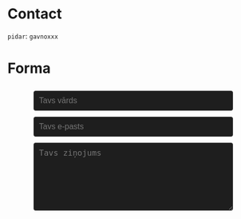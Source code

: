 # Contact
`pidar`: `gavnoxxx`

# Forma


<style>
  .contact-form {
    max-width: 400px;
    margin: 2em auto;
    display: flex;
    flex-direction: column;
    gap: 12px;
  }

  .contact-form input,
  .contact-form textarea {
    background: #1e1e1e;
    color: #fff;
    border: 1px solid #444;
    padding: 10px;
    font-size: 16px;
    border-radius: 4px;
    width: 100%;
    box-sizing: border-box;
  }

  .contact-form input:focus,
  .contact-form textarea:focus {
    outline: none;
    border-color: #6cf;
  }

  .contact-form button {
    background: #6cf;
    color: #000;
    border: none;
    padding: 10px;
    font-weight: bold;
    border-radius: 4px;
    cursor: pointer;
    transition: background 0.3s ease;
  }

  .contact-form button:hover {
    background: #4ae;
  }
</style>

<form class="contact-form" action="https://formsubmit.co/rewrwerwrwe@gmail.com" method="POST">
  <input id="name" type="text" name="name" required placeholder="Tavs vārds">
  <input id="email" type="email" name="email" required placeholder="Tavs e-pasts">
  <textarea id="message" name="message" rows="6" required placeholder="Tavs ziņojums"></textarea>
